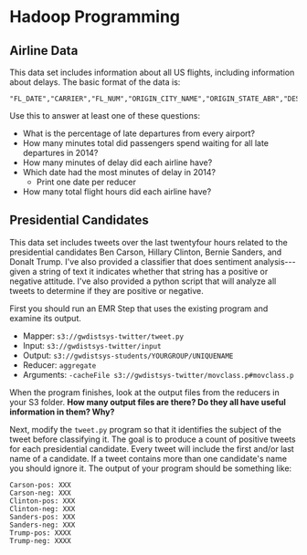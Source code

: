 # Hadoop Programming

## Airline Data
This data set includes information about all US flights, including information about delays.  The basic format of the data is:
```
"FL_DATE","CARRIER","FL_NUM","ORIGIN_CITY_NAME","ORIGIN_STATE_ABR","DEST_CITY_NAME","DEST_STATE_ABR","CRS_DEP_TIME","DEP_TIME","CRS_ARR_TIME","ARR_TIME","CANCELLED","AIR_TIME","DISTANCE",
```

Use this to answer at least one of these questions:

  - What is the percentage of late departures from every airport?
  - How many minutes total did passengers spend waiting for all late departures in 2014?
  - How many minutes of delay did each airline have?
  - Which date had the most minutes of delay in 2014?
    - Print one date per reducer
  - How many total flight hours did each airline have?


## Presidential Candidates
This data set includes tweets over the last twentyfour hours related to the presidential candidates Ben Carson, Hillary Clinton, Bernie Sanders, and Donalt Trump.  I've also provided a classifier that does sentiment analysis---given a string of text it indicates whether that string has a positive or negative attitude.  I've also provided a python script that will analyze all tweets to determine if they are positive or negative. 

First you should run an EMR Step that uses the existing program and examine its output.

  - Mapper: ``s3://gwdistsys-twitter/tweet.py``
  - Input: ``s3://gwdistsys-twitter/input``
  - Output: ``s3://gwdistsys-students/YOURGROUP/UNIQUENAME``
  - Reducer: ``aggregate``
  - Arguments: ``-cacheFile s3://gwdistsys-twitter/movclass.p#movclass.p`` 

When the program finishes, look at the output files from the reducers in your S3 folder.  **How many output files are there? Do they all have useful information in them? Why?**

Next, modify the ``tweet.py`` program so that it identifies the subject of the tweet before classifying it. The goal is to produce a count of positive tweets for each presidential candidate.  Every tweet will include the first and/or last name of a candidate. If a tweet contains more than one candidate's name you should ignore it.  The output of your program should be something like:

```
Carson-pos: XXX
Carson-neg: XXX
Clinton-pos: XXX
Clinton-neg: XXX
Sanders-pos: XXX
Sanders-neg: XXX
Trump-pos: XXXX
Trump-neg: XXXX
```

